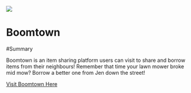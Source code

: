 ![](https://ibb.co/ipf1QH)

# Boomtown

#Summary 

Boomtown is an item sharing platform users can visit to share and borrow items from their neighbours! Remember that time your lawn mower broke mid mow? Borrow a better one from Jen down the street!

[Visit Boomtown Here](http://maxccpage-boomtown.herokuapp.com)

